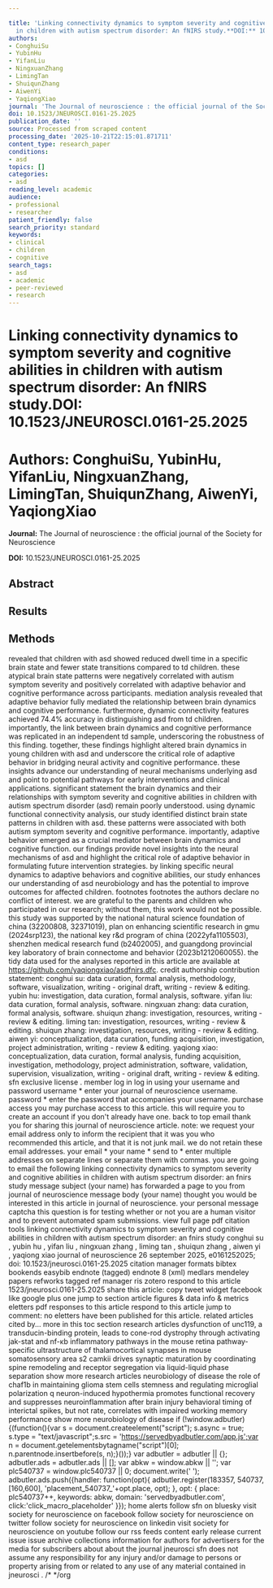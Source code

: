 ```yaml
---

title: 'Linking connectivity dynamics to symptom severity and cognitive abilities
  in children with autism spectrum disorder: An fNIRS study.**DOI:** 10.1523/JNEUROSCI.0161-25.2025'
authors:
- ConghuiSu
- YubinHu
- YifanLiu
- NingxuanZhang
- LimingTan
- ShuiqunZhang
- AiwenYi
- YaqiongXiao
journal: 'The Journal of neuroscience : the official journal of the Society for Neuroscience'
doi: 10.1523/JNEUROSCI.0161-25.2025
publication_date: ''
source: Processed from scraped content
processing_date: '2025-10-21T22:15:01.871711'
content_type: research_paper
conditions:
- asd
topics: []
categories:
- asd
reading_level: academic
audience:
- professional
- researcher
patient_friendly: false
search_priority: standard
keywords:
- clinical
- children
- cognitive
search_tags:
- asd
- academic
- peer-reviewed
- research
---
```




# Linking connectivity dynamics to symptom severity and cognitive abilities in children with autism spectrum disorder: An fNIRS study.**DOI:** 10.1523/JNEUROSCI.0161-25.2025

# **Authors:** ConghuiSu, YubinHu, YifanLiu, NingxuanZhang, LimingTan, ShuiqunZhang, AiwenYi, YaqiongXiao

**Journal:** The Journal of neuroscience : the official journal of the Society for Neuroscience

**DOI:** 10.1523/JNEUROSCI.0161-25.2025

## Abstract

## Results

## Methods
revealed that children with asd showed reduced dwell time in a specific brain state and fewer state transitions compared to td children. these atypical brain state patterns were negatively correlated with autism symptom severity and positively correlated with adaptive behavior and cognitive performance across participants. mediation analysis revealed that adaptive behavior fully mediated the relationship between brain dynamics and cognitive performance. furthermore, dynamic connectivity features achieved 74.4% accuracy in distinguishing asd from td children. importantly, the link between brain dynamics and cognitive performance was replicated in an independent td sample, underscoring the robustness of this finding. together, these findings highlight altered brain dynamics in young children with asd and underscore the critical role of adaptive behavior in bridging neural activity and cognitive performance. these insights advance our understanding of neural mechanisms underlying asd and point to potential pathways for early interventions and clinical applications. significant statement the brain dynamics and their relationships with symptom severity and cognitive abilities in children with autism spectrum disorder (asd) remain poorly understood. using dynamic functional connectivity analysis, our study identified distinct brain state patterns in children with asd. these patterns were associated with both autism symptom severity and cognitive performance. importantly, adaptive behavior emerged as a crucial mediator between brain dynamics and cognitive function. our findings provide novel insights into the neural mechanisms of asd and highlight the critical role of adaptive behavior in formulating future intervention strategies. by linking specific neural dynamics to adaptive behaviors and cognitive abilities, our study enhances our understanding of asd neurobiology and has the potential to improve outcomes for affected children. footnotes footnotes the authors declare no conflict of interest. we are grateful to the parents and children who participated in our research; without them, this work would not be possible. this study was supported by the national natural science foundation of china (32200808, 32371019), plan on enhancing scientific research in gmu (2024srp123), the national key r&d program of china (2022yfa1105503), shenzhen medical research fund (b2402005), and guangdong provincial key laboratory of brain connectome and behavior (2023b1212060055). the tidy data used for the analyses reported in this article are available at https://github.com/yaqiongxiao/asdfnirs.dfc. credit authorship contribution statement: conghui su: data curation, formal analysis, methodology, software, visualization, writing - original draft, writing - review & editing. yubin hu: investigation, data curation, formal analysis, software. yifan liu: data curation, formal analysis, software. ningxuan zhang: data curation, formal analysis, software. shuiqun zhang: investigation, resources, writing - review & editing. liming tan: investigation, resources, writing - review & editing. shuiqun zhang: investigation, resources, writing - review & editing. aiwen yi: conceptualization, data curation, funding acquisition, investigation, project administration, writing - review & editing. yaqiong xiao: conceptualization, data curation, formal analysis, funding acquisition, investigation, methodology, project administration, software, validation, supervision, visualization, writing - original draft, writing - review & editing. sfn exclusive license . member log in log in using your username and password username * enter your journal of neuroscience username. password * enter the password that accompanies your username.  purchase access you may purchase access to this article. this will require you to create an account if you don't already have one. back to top email thank you for sharing this journal of neuroscience article. note: we request your email address only to inform the recipient that it was you who recommended this article, and that it is not junk mail. we do not retain these email addresses. your email * your name * send to * enter multiple addresses on separate lines or separate them with commas. you are going to email the following linking connectivity dynamics to symptom severity and cognitive abilities in children with autism spectrum disorder: an fnirs study message subject (your name) has forwarded a page to you from journal of neuroscience message body (your name) thought you would be interested in this article in journal of neuroscience. your personal message captcha this question is for testing whether or not you are a human visitor and to prevent automated spam submissions. view full page pdf citation tools linking connectivity dynamics to symptom severity and cognitive abilities in children with autism spectrum disorder: an fnirs study conghui su , yubin hu , yifan liu , ningxuan zhang , liming tan , shuiqun zhang , aiwen yi , yaqiong xiao journal of neuroscience 26 september 2025, e0161252025; doi: 10.1523/jneurosci.0161-25.2025 citation manager formats bibtex bookends easybib endnote (tagged) endnote 8 (xml) medlars mendeley papers refworks tagged ref manager ris zotero respond to this article 1523/jneurosci.0161-25.2025 share this article: copy tweet widget facebook like google plus one jump to section article figures & data info & metrics eletters pdf responses to this article respond to this article jump to comment: no eletters have been published for this article. related articles cited by... more in this toc section research articles dysfunction of unc119, a transducin-binding protein, leads to cone-rod dystrophy through activating jak-stat and nf-κb inflammatory pathways in the mouse retina pathway-specific ultrastructure of thalamocortical synapses in mouse somatosensory area s2 camkii drives synaptic maturation by coordinating spine remodeling and receptor segregation via liquid-liquid phase separation show more research articles neurobiology of disease the role of chaf1b in maintaining glioma stem cells stemness and regulating microglial polarization q neuron-induced hypothermia promotes functional recovery and suppresses neuroinflammation after brain injury behavioral timing of interictal spikes, but not rate, correlates with impaired working memory performance show more neurobiology of disease if (!window.adbutler){(function(){var s = document.createelement("script"); s.async = true; s.type = "text/javascript";s.src = 'https://servedbyadbutler.com/app.js';var n = document.getelementsbytagname("script")[0]; n.parentnode.insertbefore(s, n);}());} var adbutler = adbutler || {}; adbutler.ads = adbutler.ads || []; var abkw = window.abkw || ''; var plc540737 = window.plc540737 || 0; document.write(' '); adbutler.ads.push({handler: function(opt){ adbutler.register(183357, 540737, [160,600], 'placement_540737_'+opt.place, opt); }, opt: { place: plc540737++, keywords: abkw, domain: 'servedbyadbutler.com', click:'click_macro_placeholder' }}); home alerts follow sfn on bluesky visit society for neuroscience on facebook follow society for neuroscience on twitter follow society for neuroscience on linkedin visit society for neuroscience on youtube follow our rss feeds content early release current issue issue archive collections information for authors for advertisers for the media for subscribers about about the journal  jneurosci  sfn does not assume any responsibility for any injury and/or damage to persons or property arising from or related to any use of any material contained in jneurosci . /* */org